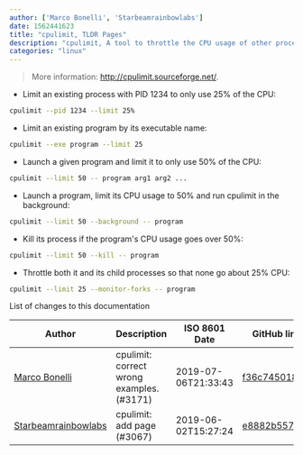 ```yaml
---
author: ['Marco Bonelli', 'Starbeamrainbowlabs']
date: 1562441623
title: "cpulimit, TLDR Pages"
description: "cpulimit, A tool to throttle the CPU usage of other processes."
categories: "linux"
---
```

> More information: <http://cpulimit.sourceforge.net/>.

- Limit an existing process with PID 1234 to only use 25% of the CPU:

```bash
cpulimit --pid 1234 --limit 25%
```

- Limit an existing program by its executable name:

```bash
cpulimit --exe program --limit 25
```

- Launch a given program and limit it to only use 50% of the CPU:

```bash
cpulimit --limit 50 -- program arg1 arg2 ...
```

- Launch a program, limit its CPU usage to 50% and run cpulimit in the background:

```bash
cpulimit --limit 50 --background -- program
```

- Kill its process if the program's CPU usage goes over 50%:

```bash
cpulimit --limit 50 --kill -- program
```

- Throttle both it and its child processes so that none go about 25% CPU:

```bash
cpulimit --limit 25 --monitor-forks -- program
```
List of changes to this documentation


Author | Description | ISO 8601 Date | GitHub link
------|-----|-----|-----
[Marco Bonelli](mailto:mebeim@users.noreply.github.com) | cpulimit: correct wrong examples. (#3171) | 2019-07-06T21:33:43 | [f36c745018fb](https://github.com/tldr-pages/tldr/commit/f36c745018fb777203b2804fffcf253a152bad17)
[Starbeamrainbowlabs](mailto:sbrl@starbeamrainbowlabs.com) | cpulimit: add page (#3067) | 2019-06-02T15:27:24 | [e8882b55734e](https://github.com/tldr-pages/tldr/commit/e8882b55734e11774beb95eeb81bfd55fca761a2)

